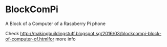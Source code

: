 # BlockComPi
A Block of a Computer of a Raspberry Pi phone

Check http://makingbuildingstuff.blogspot.sg/2016/03/blockcompi-block-of-computer-of.htmlfor more info
